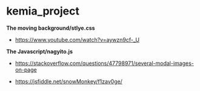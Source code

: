 # kemia_project
__The moving background/stlye.css__
* https://www.youtube.com/watch?v=aywzn9cf-_U

__The Javascript/nagyito.js__
* https://stackoverflow.com/questions/47798971/several-modal-images-on-page

* https://jsfiddle.net/snowMonkey/f1zav0ge/
